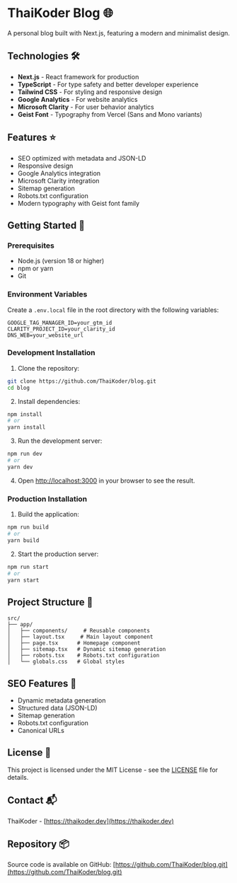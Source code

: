 # ThaiKoder Blog 🌐

A personal blog built with Next.js, featuring a modern and minimalist design.

## Technologies 🛠️

- **Next.js** - React framework for production
- **TypeScript** - For type safety and better developer experience
- **Tailwind CSS** - For styling and responsive design
- **Google Analytics** - For website analytics
- **Microsoft Clarity** - For user behavior analytics
- **Geist Font** - Typography from Vercel (Sans and Mono variants)

## Features ⭐

- SEO optimized with metadata and JSON-LD
- Responsive design
- Google Analytics integration
- Microsoft Clarity integration
- Sitemap generation
- Robots.txt configuration
- Modern typography with Geist font family

## Getting Started 🚀

### Prerequisites

- Node.js (version 18 or higher)
- npm or yarn
- Git

### Environment Variables

Create a `.env.local` file in the root directory with the following variables:

```env
GOOGLE_TAG_MANAGER_ID=your_gtm_id
CLARITY_PROJECT_ID=your_clarity_id
DNS_WEB=your_website_url
```

### Development Installation

1. Clone the repository:
```bash
git clone https://github.com/ThaiKoder/blog.git
cd blog
```

2. Install dependencies:
```bash
npm install
# or
yarn install
```

3. Run the development server:
```bash
npm run dev
# or
yarn dev
```

4. Open [http://localhost:3000](http://localhost:3000) in your browser to see the result.

### Production Installation

1. Build the application:
```bash
npm run build
# or
yarn build
```

2. Start the production server:
```bash
npm run start
# or
yarn start
```

## Project Structure 📁

```
src/
├── app/
│   ├── components/     # Reusable components
│   ├── layout.tsx     # Main layout component
│   ├── page.tsx      # Homepage component
│   ├── sitemap.tsx   # Dynamic sitemap generation
│   ├── robots.tsx    # Robots.txt configuration
│   └── globals.css   # Global styles
```

## SEO Features 🎯

- Dynamic metadata generation
- Structured data (JSON-LD)
- Sitemap generation
- Robots.txt configuration
- Canonical URLs

## License 📜

This project is licensed under the MIT License - see the [LICENSE](LICENSE) file for details.

## Contact 📬

ThaiKoder - [https://thaikoder.dev](https://thaikoder.dev)

## Repository 📦

Source code is available on GitHub: [https://github.com/ThaiKoder/blog.git](https://github.com/ThaiKoder/blog.git) 